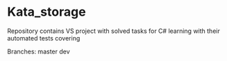 # Kata_storage
Repository contains VS project with solved tasks for C# learning with their automated tests covering

Branches:
master
dev
